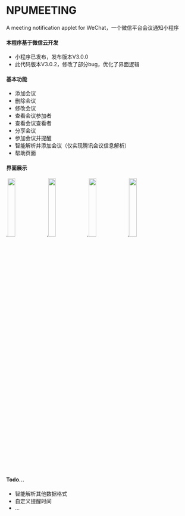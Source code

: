 # NPUMEETING
A meeting notification applet for WeChat，一个微信平台会议通知小程序

#### 本程序基于微信云开发
  * 小程序已发布，发布版本V3.0.0
  * 此代码版本V3.0.2，修改了部分bug，优化了界面逻辑
#### 基本功能
  * 添加会议
  * 删除会议
  * 修改会议
  * 查看会议参加者
  * 查看会议查看者
  * 分享会议
  * 参加会议并提醒
  * 智能解析并添加会议（仅实现腾讯会议信息解析）
  * 帮助页面
#### 界面展示
.<img src="https://github.com/xiemomoioio/NPUMEETING/blob/master/miniprogram/imgs/help/create1.jpg" width="20%" height="20%"/>
.<img src="https://github.com/xiemomoioio/NPUMEETING/blob/master/miniprogram/imgs/help/editname1.jpg" width="20%" height="20%"/>
.<img src="https://github.com/xiemomoioio/NPUMEETING/blob/master/miniprogram/imgs/help/editname2.jpg" width="20%" height="20%"/>
.<img src="https://github.com/xiemomoioio/NPUMEETING/blob/master/miniprogram/imgs/help/share1.jpg" width="20%" height="20%"/>
#### Todo...
  * 智能解析其他数据格式
  * 自定义提醒时间
  * ...
